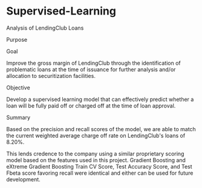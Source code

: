 # Supervised-Learning
Analysis of LendingClub Loans

Purpose

Goal

Improve the gross margin of LendingClub through the identification of problematic loans at the time of issuance for further analysis and/or allocation to securitization facilities.

Objective

Develop a supervised learning model that can effectively predict whether a loan will be fully paid off or charged off at the time of loan approval.


Summary

Based on the precision and recall scores of the model, we are able to match the current weighted average charge off rate on LendingClub's loans of 8.20%.

This lends credence to the company using a similar proprietary scoring model based on the features used in this project.
Gradient Boosting and eXtreme Gradient Boosting Train CV Score, Test Accuracy Score, and Test Fbeta score favoring recall were identical and either can be used for future development.
